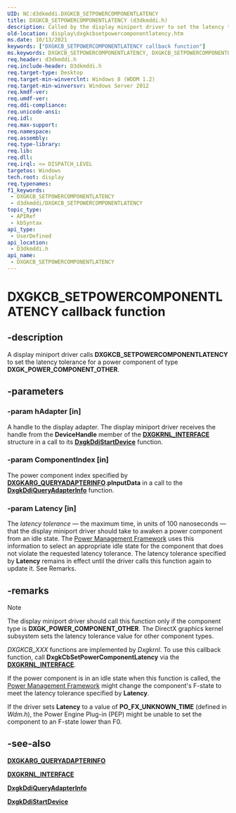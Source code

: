 ```yaml
---
UID: NC:d3dkmddi.DXGKCB_SETPOWERCOMPONENTLATENCY
title: DXGKCB_SETPOWERCOMPONENTLATENCY (d3dkmddi.h)
description: Called by the display miniport driver to set the latency tolerance for a power component of type DXGK_POWER_COMPONENT_OTHER.
old-location: display\dxgkcbsetpowercomponentlatency.htm
ms.date: 10/13/2021
keywords: ["DXGKCB_SETPOWERCOMPONENTLATENCY callback function"]
ms.keywords: DXGKCB_SETPOWERCOMPONENTLATENCY, DXGKCB_SETPOWERCOMPONENTLATENCY callback, DxgkCbSetPowerComponentLatency, DxgkCbSetPowerComponentLatency callback function [Display Devices], d3dkmddi/DxgkCbSetPowerComponentLatency, display.dxgkcbsetpowercomponentlatency
req.header: d3dkmddi.h
req.include-header: D3dkmddi.h
req.target-type: Desktop
req.target-min-winverclnt: Windows 8 (WDDM 1.2)
req.target-min-winversvr: Windows Server 2012
req.kmdf-ver: 
req.umdf-ver: 
req.ddi-compliance: 
req.unicode-ansi: 
req.idl: 
req.max-support: 
req.namespace: 
req.assembly: 
req.type-library: 
req.lib: 
req.dll: 
req.irql: <= DISPATCH_LEVEL
targetos: Windows
tech.root: display
req.typenames: 
f1_keywords:
 - DXGKCB_SETPOWERCOMPONENTLATENCY
 - d3dkmddi/DXGKCB_SETPOWERCOMPONENTLATENCY
topic_type:
 - APIRef
 - kbSyntax
api_type:
 - UserDefined
api_location:
 - D3dkmddi.h
api_name:
 - DXGKCB_SETPOWERCOMPONENTLATENCY
---
```


# DXGKCB_SETPOWERCOMPONENTLATENCY callback function

## -description

A display miniport driver calls **DXGKCB_SETPOWERCOMPONENTLATENCY** to set the latency tolerance for a power component of type **DXGK_POWER_COMPONENT_OTHER**.

## -parameters

### -param hAdapter [in]

A handle to the display adapter. The display miniport driver receives the handle from the **DeviceHandle** member of the [**DXGKRNL_INTERFACE**](../dispmprt/ns-dispmprt-_dxgkrnl_interface.md) structure in a call to its [**DxgkDdiStartDevice**](../dispmprt/nc-dispmprt-dxgkddi_start_device.md) function.

### -param ComponentIndex [in]

The power component index specified by [**DXGKARG_QUERYADAPTERINFO**](ns-d3dkmddi-_dxgkarg_queryadapterinfo.md).**pInputData** in a call to the [**DxgkDdiQueryAdapterInfo**](nc-d3dkmddi-dxgkddi_queryadapterinfo.md) function.

### -param Latency [in]

The *latency tolerance* — the maximum time, in units of 100 nanoseconds — that the display miniport driver should take to awaken a power component from an idle state. The [Power Management Framework](/windows-hardware/drivers/kernel/overview-of-the-power-management-framework) uses this information to select an appropriate idle state for the component that does not violate the requested latency tolerance. The latency tolerance specified by **Latency** remains in effect until the driver calls this function again to update it. See Remarks.

## -remarks

> [!NOTE]
>
> The display miniport driver should call this function only if the component type is **DXGK_POWER_COMPONENT_OTHER**. The DirectX graphics kernel subsystem sets the latency tolerance value for other component types.

*DXGKCB_XXX* functions are implemented by *Dxgkrnl*. To use this callback function, call **DxgkCbSetPowerComponentLatency** via the [**DXGKRNL_INTERFACE**](../dispmprt/ns-dispmprt-_dxgkrnl_interface.md).

If the power component is in an idle state when this function is called, the [Power Management Framework](/windows-hardware/drivers/kernel/overview-of-the-power-management-framework) might change the component's F-state to meet the latency tolerance specified by **Latency**.

If the driver sets **Latency** to a value of **PO_FX_UNKNOWN_TIME** (defined in *Wdm.h*), the Power Engine Plug-in (PEP) might be unable to set the component to an F-state lower than F0.

## -see-also

[**DXGKARG_QUERYADAPTERINFO**](ns-d3dkmddi-_dxgkarg_queryadapterinfo.md)

[**DXGKRNL_INTERFACE**](../dispmprt/ns-dispmprt-_dxgkrnl_interface.md)

[**DxgkDdiQueryAdapterInfo**](nc-d3dkmddi-dxgkddi_queryadapterinfo.md)

[**DxgkDdiStartDevice**](../dispmprt/nc-dispmprt-dxgkddi_start_device.md)
